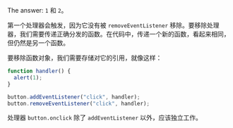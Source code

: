 The answer: `1` 和 `2`。

第一个处理器会触发，因为它没有被 `removeEventListener` 移除。要移除处理器，我们需要传递正确分发的函数。在代码中，传递一个新的函数，看起来相同，但仍然是另一个函数。

要移除函数对象，我们需要存储对它的引用，就像这样：

```js
function handler() {
  alert(1);
}

button.addEventListener("click", handler);
button.removeEventListener("click", handler);
```

处理器 `button.onclick` 除了 `addEventListener` 以外，应该独立工作。

